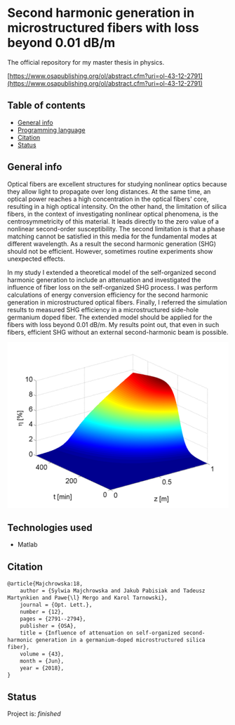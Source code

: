 # Second harmonic generation in microstructured fibers with loss beyond 0.01 dB/m
The official repository for my master thesis in physics.

[https://www.osapublishing.org/ol/abstract.cfm?uri=ol-43-12-2791](https://www.osapublishing.org/ol/abstract.cfm?uri=ol-43-12-2791)

## Table of contents
* [General info](#general-info)
* [Programming language](#technologies)
* [Citation](#citation)
* [Status](#status)

## General info
Optical fibers are excellent structures for studying nonlinear optics because 
they allow light to propagate over long distances. At the same time, 
an optical power reaches a high concentration in the optical fibers' core, 
resulting in a high optical intensity. On the other hand, the limitation of silica fibers, 
in the context of investigating nonlinear optical phenomena, 
is the centrosymmetricity of this material. 
It leads directly to the zero value of a nonlinear second-order susceptibility. 
The second limitation is that a phase matching cannot be satisfied in this media 
for the fundamental modes at different wavelength. 
As a result the second harmonic generation (SHG) should not be efficient. 
However, sometimes routine experiments show unexpected effects.


In my study I extended a theoretical model of the self-organized second harmonic generation 
to include an attenuation and investigated the influence of fiber loss on the self-organized SHG process. 
I was perform calculations of energy conversion efficiency for the second harmonic generation 
in microstructured optical fibers. Finally, I referred the simulation results to measured SHG efficiency 
in a microstructured side-hole germanium doped fiber. The extended model should be applied 
for the fibers with loss beyond 0.01 dB/m. My results point out, that even in such fibers, 
efficient SHG without an external second-harmonic beam is possible.

![Example screenshot](./screenshots/5.png)

## Technologies used
* Matlab

## Citation

```
@article{Majchrowska:18,
    author = {Sylwia Majchrowska and Jakub Pabisiak and Tadeusz Martynkien and Pawe{\l} Mergo and Karol Tarnowski},
    journal = {Opt. Lett.},
    number = {12},
    pages = {2791--2794},
    publisher = {OSA},
    title = {Influence of attenuation on self-organized second-harmonic generation in a germanium-doped microstructured silica fiber},
    volume = {43},
    month = {Jun},
    year = {2018},
}
```

## Status
Project is: _finished_
